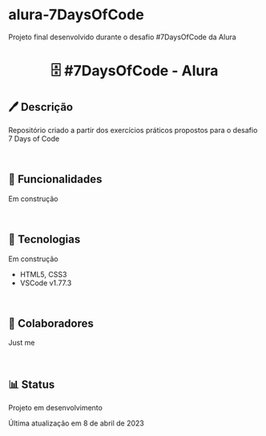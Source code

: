 # alura-7DaysOfCode

Projeto final desenvolvido durante o desafio #7DaysOfCode da Alura

<h1 align="center">🗄 #7DaysOfCode - Alura</h1>

<h2>🖊 Descrição</h2>
<p>Repositório criado a partir dos exercícios práticos propostos para o desafio 7 Days of Code</p>
<br>
<h2>📝 Funcionalidades</h2>
<p>Em construção</p>
<br>
<h2>🔧 Tecnologias</h2>
<p>Em construção</p>
<ul>
    <li>HTML5, CSS3</li>
    <li>VSCode v1.77.3</li>
</ul>
<br>
<h2>🤝 Colaboradores</h2>
<p>Just me</p>
<br>
<h2>📊 Status</h2>
<p>Projeto em desenvolvimento</p>
<p>Última atualização em 8 de abril de 2023</p>